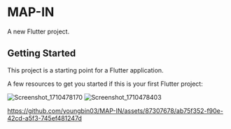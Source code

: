 # MAP-IN

A new Flutter project.

## Getting Started

This project is a starting point for a Flutter application.

A few resources to get you started if this is your first Flutter project:

![Screenshot_1710478170](https://github.com/youngbin03/MAP-IN/assets/87307678/914b0618-85c9-4cea-a3b6-ba1bc4fe57c9)
![Screenshot_1710478403](https://github.com/youngbin03/MAP-IN/assets/87307678/6a6103ed-f30a-4086-b080-7d57c1baeb65)

https://github.com/youngbin03/MAP-IN/assets/87307678/ab75f352-f90e-42cd-a5f3-745ef481247d

